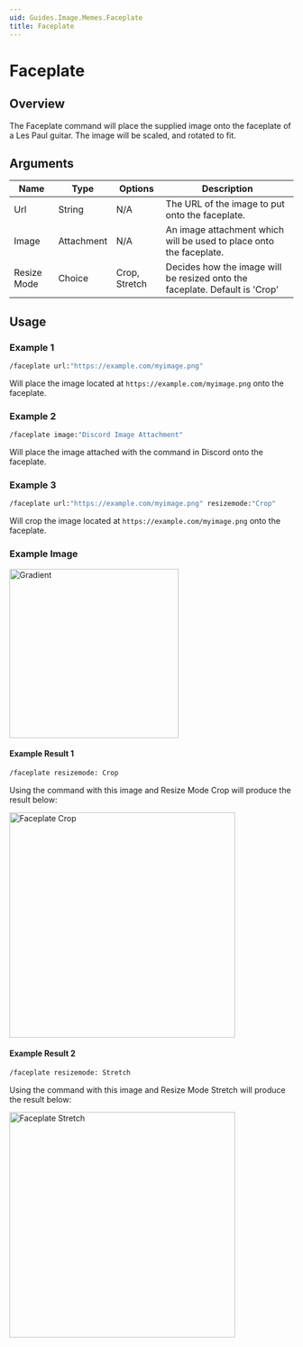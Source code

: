 ```yaml
---
uid: Guides.Image.Memes.Faceplate
title: Faceplate
---
```


# Faceplate
## Overview
The Faceplate command will place the supplied image onto the faceplate of a Les Paul guitar. The image will be scaled, and rotated to fit.

## Arguments
| Name        | Type        | Options           | Description                                                                 |
| ----------- | ----------- | ----------------- | --------------------------------------------------------------------------- |
| Url         | String      | N/A               | The URL of the image to put onto the faceplate.                             |
| Image       | Attachment  | N/A               | An image attachment which will be used to place onto the faceplate.         |
| Resize Mode | Choice      | Crop, Stretch     | Decides how the image will be resized onto the faceplate. Default is 'Crop' |

## Usage

### Example 1
```bash
/faceplate url:"https://example.com/myimage.png"
```
Will place the image located at `https://example.com/myimage.png` onto the faceplate.

### Example 2
```bash
/faceplate image:"Discord Image Attachment"
```
Will place the image attached with the command in Discord onto the faceplate.

### Example 3
```bash
/faceplate url:"https://example.com/myimage.png" resizemode:"Crop"
```
Will crop the image located at `https://example.com/myimage.png` onto the faceplate.

### Example Image

<img src="/images/image_examples/gradient.png" alt="Gradient" style="width:300px;"/>

#### Example Result 1
```bash
/faceplate resizemode: Crop
```
Using the command with this image and Resize Mode Crop will produce the result below:

<img src="/images/image_examples/memes/faceplate/example1.png" alt="Faceplate Crop" style="width:400px;"/>

#### Example Result 2
```bash
/faceplate resizemode: Stretch
```
Using the command with this image and Resize Mode Stretch will produce the result below:

<img src="/images/image_examples/memes/faceplate/example2.png" alt="Faceplate Stretch" style="width:400px;"/>